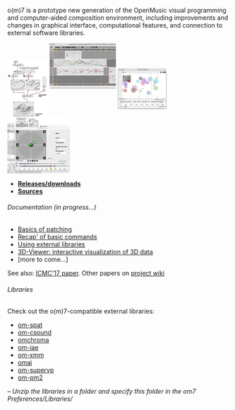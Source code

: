o(m)7 is a prototype new generation of the OpenMusic visual programming and computer-aided composition environment, including improvements and changes in graphical interface, computational features, and connection to external software libraries.



<img src="./images/reactive.png" width="18%" align="middle">
<img src="./images/mak-tracks.png" width="30%" align="">
<img src="./images/data-stream.png" width="22%" align="middle">
<img src="./images/spat-scene.png" width="28%" align="middle">


  * **[Releases/downloads](https://github.com/openmusic-project/om7/releases)**
  * **[Sources](https://github.com/openmusic-project/om7/)**


###### Documentation (in progress...)

- [Basics of patching](pages/patch)
- [Recap' of basic commands](pages/basic-commands)
- [Using external libraries](pages/libraries)
- [3D-Viewer: interactive visualization of 3D data](pages/3D-viewer)
- [more to come...] 


See also: <a href="https://hal.archives-ouvertes.fr/hal-01567619" target="_blank">ICMC'17 paper</a>.
Other papers on <a href="https://github.com/openmusic-project/om7/wiki/Publications" target="_blank">project wiki</a>


###### Libraries 

Check out the o(m)7-compatible external libraries:

  * [om-spat](https://github.com/openmusic-project/om-spat5)
  * [om-csound](https://github.com/openmusic-project/om-csound)
  * [omchroma](https://github.com/openmusic-project/omchroma)
  * [om-iae](https://github.com/openmusic-project/om-iae)
  * [om-xmm](https://github.com/openmusic-project/om-xmm)
  * [omai](https://github.com/openmusic-project/omai)
  * [om-supervp](https://github.com/openmusic-project/om-supervp)
  * [om-pm2](https://github.com/openmusic-project/om-pm2)

_– Unzip the libraries in a folder and specify this folder in the om7 Preferences/Libraries/_
